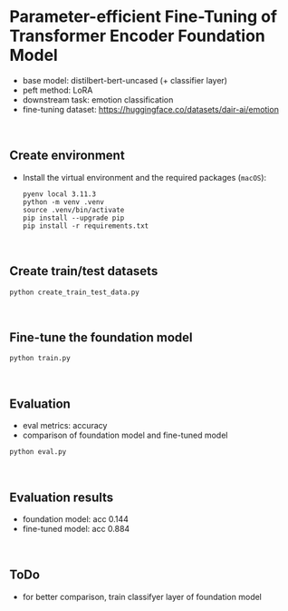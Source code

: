 # Parameter-efficient Fine-Tuning of Transformer Encoder Foundation Model

- base model: distilbert-bert-uncased (+ classifier layer)
- peft method: LoRA
- downstream task: emotion classification
- fine-tuning dataset: https://huggingface.co/datasets/dair-ai/emotion

<br>

## Create environment

- Install the virtual environment and the required packages (`macOS`):

    ```
    pyenv local 3.11.3
    python -m venv .venv
    source .venv/bin/activate
    pip install --upgrade pip
    pip install -r requirements.txt
    ```
<br>

## Create train/test datasets

```
python create_train_test_data.py
```
<br>

## Fine-tune the foundation model

```
python train.py
```
<br>

## Evaluation
- eval metrics: accuracy
- comparison of foundation model and fine-tuned model

```
python eval.py
```
<br>

## Evaluation results
- foundation model: acc 0.144
- fine-tuned model: acc 0.884

<br>

## ToDo
- for better comparison, train classifyer layer of foundation model